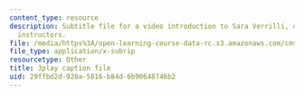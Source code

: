 ```yaml
---
content_type: resource
description: Subtitle file for a video introduction to Sara Verrilli, one of the course
  instructors.
file: /media/https%3A/open-learning-course-data-rc.s3.amazonaws.com/cms-611j-creating-video-games-fall-2014/29ffbd2d928a5816b84d6b90648746b2_bhk8Wtgpb1w.vtt
file_type: application/x-subrip
resourcetype: Other
title: 3play caption file
uid: 29ffbd2d-928a-5816-b84d-6b90648746b2
---
```

